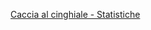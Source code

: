 [Caccia al cinghiale - Statistiche](/accesso-unico/schede/cacciacinghialedati/cittadini/index.html)
